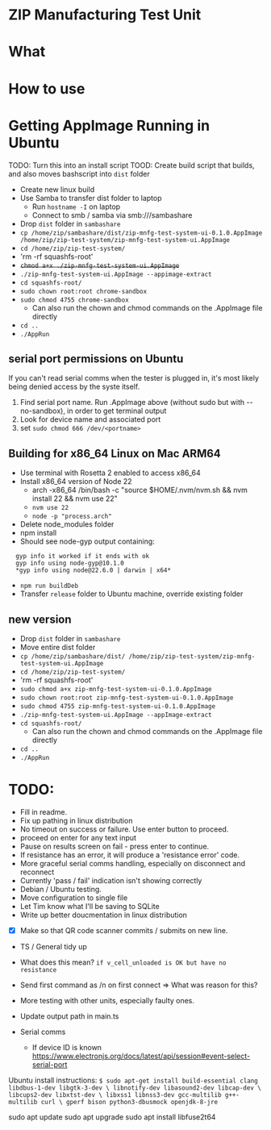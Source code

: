 # ZIP Manufacturing Test Unit

# What

# How to use

# Getting AppImage Running in Ubuntu
TODO: Turn this into an install script
TOOD: Create build script that builds, and also moves bashscript into `dist` folder
- Create new linux build
- Use Samba to transfer dist folder to laptop
  - Run `hostname -I` on laptop
  - Connect to smb / samba via smb://<hostip>/sambashare
- Drop `dist` folder in `sambashare`
- `cp /home/zip/sambashare/dist/zip-mnfg-test-system-ui-0.1.0.AppImage /home/zip/zip-test-system/zip-mnfg-test-system-ui.AppImage`
- `cd /home/zip/zip-test-system/`
- 'rm -rf squashfs-root'
- ~~`chmod a+x ./zip-mnfg-test-system-ui.AppImage`~~
- `./zip-mnfg-test-system-ui.AppImage --appimage-extract`
- `cd squashfs-root/`
- `sudo chown root:root chrome-sandbox`
- `sudo chmod 4755 chrome-sandbox`
  - Can also run the chown and chmod commands on the .AppImage file directly
- `cd ..`
- `./AppRun`

## serial port permissions on Ubuntu
If you can't read serial comms when the tester is plugged in, it's most likely being denied access by the syste itself.
1. Find serial port name. Run .AppImage above (without sudo but with --no-sandbox), in order to get  terminal output
2. Look for device name and associated port
3. set `sudo chmod 666 /dev/<portname>`


## Building for x86_64 Linux on Mac ARM64
- Use terminal with Rosetta 2 enabled to access x86_64
- Install x86_64 version of Node 22
  - arch -x86_64 /bin/bash -c "source $HOME/.nvm/nvm.sh && nvm install 22 && nvm use 22"
  - `nvm use 22`
  - `node -p "process.arch"`
- Delete node_modules folder
- npm install
- Should see node-gyp output containing:
```
  gyp info it worked if it ends with ok
  gyp info using node-gyp@10.1.0
  *gyp info using node@22.6.0 | darwin | x64*
```
- `npm run buildDeb`
- Transfer `release`  folder to Ubuntu machine, override existing folder

## new version
- Drop `dist` folder in `sambashare`
- Move entire dist folder
- `cp /home/zip/sambashare/dist/ /home/zip/zip-test-system/zip-mnfg-test-system-ui.AppImage`
- `cd /home/zip/zip-test-system/`
- 'rm -rf squashfs-root'
- `sudo chmod a+x zip-mnfg-test-system-ui-0.1.0.AppImage`
- `sudo chown root:root zip-mnfg-test-system-ui-0.1.0.AppImage`
- `sudo chmod 4755 zip-mnfg-test-system-ui-0.1.0.AppImage`
- `./zip-mnfg-test-system-ui.AppImage --appImage-extract`
- `cd squashfs-root/`
  - Can also run the chown and chmod commands on the .AppImage file directly
- `cd ..`
- `./AppRun`




# TODO:
- Fill in readme.
- Fix up pathing in linux distribution
- No timeout on success or failure. Use enter button to proceed.
- proceed on enter for any text input
- Pause on results screen on fail - press enter to continue.
- If resistance has an error, it will produce a 'resistance error' code.
- More graceful serial comms handling, especially on disconnect and reconnect
- Currently 'pass / fail' indication isn't showing correctly
- Debian / Ubuntu testing.
- Move configuration to single file
- Let Tim know what I'll be saving to SQLite
- Write up better doucmentation in linux distribution
- [x] Make so that QR code scanner commits / submits on new line.
- TS / General tidy up
- What does this mean? `if v_cell_unloaded is OK but have no resistance`
- Send first command as /n on first connect => What was reason for this?
- More testing with other units, especially faulty ones.
- Update output path in main.ts

- Serial comms
  - If device ID is known https://www.electronjs.org/docs/latest/api/session#event-select-serial-port

Ubuntu install instructions:
`$ sudo apt-get install build-essential clang libdbus-1-dev libgtk-3-dev \
                       libnotify-dev libasound2-dev libcap-dev \
                       libcups2-dev libxtst-dev \
                       libxss1 libnss3-dev gcc-multilib g++-multilib curl \
                       gperf bison python3-dbusmock openjdk-8-jre`

sudo apt update
sudo apt upgrade
sudo apt install libfuse2t64



